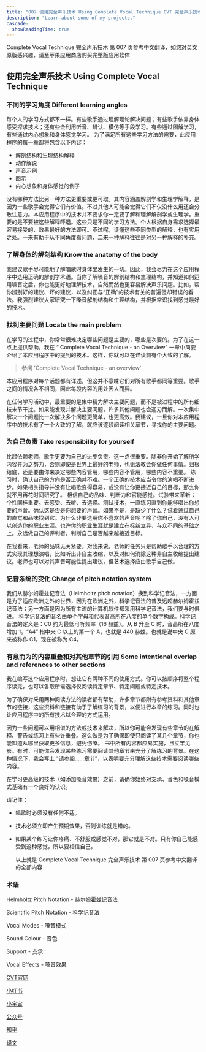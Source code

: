 ```yaml
---
title: "007 使用完全声乐技术 Using Complete Vocal Technique CVT 完全声乐技术中文翻译"
description: "Learn about some of my projects."
cascade:
  showReadingTime: true
---
```

Complete Vocal Technique 完全声乐技术 第 007 页参考中文翻译，如您对英文原版感兴趣，请至苹果应用商店购买完整版应用软体

## 使用完全声乐技术 Using Complete Vocal Technique

### 不同的学习角度 Different learning angles

每个人的学习方式都不一样。有些歌手通过理解理论解决问题；有些歌手依靠身体感受探求技术；还有些会利用听音、辨认、模仿等手段学习。有些通过图解学习，有些通过内心想象和身体感觉学习。
为了满足所有这些学习方法的需要，此应用程序的每一章都将包含以下内容：

- 解剖结构和生理结构解释
- 动作解说
- 声音示例
- 图示
- 内心想象和身体感觉的例子

没有哪种方法比另一种方法更重要或更可取。其内容涵盖解剖学和生理学解释，是因为一些歌手会觉得它们有价值。不过其他人可能会觉得它们不仅没什么用还会分散注意力。本应用程序中的技术并不要求你一定要了解和理解解剖学或生理学。重要的是不要被这些解释吓退。这些只是不同的学习方法。个人根据自身需求选择最容易接受的、效果最好的方法即可。不过呢，读懂这些不同类型的解释，也有实用之处。一来有助于从不同角度看问题，二来一种解释往往是对另一种解释的补充。

### 了解身体的解剖结构  Know the anatomy of the body

我建议歌手尽可能地了解唱歌时身体里发生的一切。因此，我会尽力在这个应用程序中选用正确的解剖学术语。当你了解嗓音的解剖结构和生理结构，并知道如何运用嗓音之后，你也能更好地理解技术，自然而然也更容易解决声乐问题。比如，帮你辨别好的建议、坏的建议，以及纠正与“正确”的技术有关的普遍但却错误的看法。我强烈建议大家研究一下嗓音解剖结构和生理结构，并根据常识找到感觉最好的技术。

### 找到主要问题 Locate the main problem

在学习的过程中，你常常很难决定哪些问题是主要的，哪些是次要的。为了在这一点上提供帮助，我在 “ Complete Vocal Technique - an Overview” 一章中简要介绍了本应用程序中的提到的技术。这样，你就可以在详读前有个大致的了解。

> 参阅 'Complete Vocal Technique - an overview'

本应用程序对每个话题都有详述，但这并不意味它们对所有歌手都同等重要。歌手之间的情况各不相同，因此每段内容的用处因人而异。

在任何学习活动中，最重要的是集中精力解决主要问题，而不是被过程中的所有细枝末节干扰。如果能发现并解决主要问题，许多其他问题也会迎刃而解。一次集中解决一个问题比一次解决多个问题更简单，也更高效。我建议，一旦你对本应用程序中的技术有了一个大致的了解，就应该逐段阅读相关章节，寻找你的主要问题。

### 为自己负责 Take responsibility for yourself

比起依赖老师，歌手更要为自己的进步负责。这一点很重要。除非你开始了解所学内容并为之努力，否则即使是世界上最好的老师，也无法教会你做任何事情。归根结底，还是要由你来决定哪些内容管用，哪些内容不管用，哪些内容不重要。
练习时，确认自己的方向是否正确并不难。一个正确的技术应当令你的演唱不断进步。如果相关指导并没有让唱歌变得容易，或没有让你更接近自己的目标，那么你就不用再花时间研究了。
相信自己的品味、判断力和官能感觉。试验带来革新；个性同样重要。去感受、去听、去选择。测试技术，一直练习直到你能够唱出你想要的声音。确认这是否是你想要的声音。如果不是，是缺少了什么？试着通过自己的直觉和品味找到它。为什么非要选用你不喜欢的声音呢？除了你自己，没有人可以创造你的职业生涯。也许你的职业生涯就是建立在标新立异、与众不同的基础之上。永远做自己的评判者，判断自己是否越来越接近目标。

在我看来，老师的品味无关紧要。对我来说，老师的任务只是帮助歌手以合理的方式实现其理想演唱，比如听出非自主收缩，以及对如何消除这种非自主收缩提出建议。老师也可以对其声音可能性提出建议，但艺术选择应由歌手自己做。

### 记音系统的变化 Change of pitch notation system

我们从赫尔姆霍兹记音法（Helmholtz pitch notation）换到科学记音法，一方面是为了适应欧洲之外的世界，因为在欧洲之外，科学记音法的普及远超赫尔姆霍兹记音法；另一方面是因为所有主流的计算机软件都采用科学记音法，我们要与时俱进。
科学记音法的音名由单个字母和代表音高所在八度的单个数字构成。科学记音法的定义是：C0 约为最低可听频率（16 赫兹）。从 B 升至 C 时，音高所在八度增加 1。“A4” 指中央 C 以上的第一个 A，也就是 440 赫兹。也就是说中央 C 原来被称作 C1，现在被称为 C4。

### 有意而为的内容重叠和对其他章节的引用 Some intentional overlap and references to other sections

我在编写这个应用程序时，想让它有两种不同的使用方式。你可以按顺序将整个程序读完，也可以各取所需选择仅阅读特定章节、特定问题或特定技术。

为了确保对采用两种阅读方法的读者都有帮助，许多章节都附有参考资料和其他章节的链接，这些资料和链接有助于了解练习的背景，以便进行本章的练习。同时也让应用程序中的所有技术以合理的方式运用。

因为一些问题可以用相似的方法或技术来解决，所以你可能会发现有些章节的在解释、警告或练习上有些许重叠。这么做是为了确保即使只阅读了某几个章节，你也能知道从哪里获取更多信息，避免伤嗓。
书中所有内容都应易实施，且立竿见影。有时，可能你会发现某些练习需要阅读其他章节来充分了解练习的背景。在这种情况下，我会写上 "请参阅......章节"，以表明要充分理解这些技术需要阅读哪些内容。

在学习更高级的技术（如添加嗓音效果）之前，请确你始终对支承、音色和嗓音模式基础有一个良好的认识。

请记住：
- 唱歌时必须没有任何不适。
- 技术必须立即产生预期效果，否则训练就是错的。
- 如果某个练习让你疼痛、不舒服或感觉不对，那它就是不对。只有你自己能感受到这种感觉，所以要相信自己。
  

  以上就是 Complete Vocal Technique 完全声乐技术 第 007 页参考中文翻译的全部内容

### 术语
Helmholtz Pitch Notation - 赫尔姆霍兹记音法

Scientific Pitch Notation - 科学记音法

Vocal Modes - 嗓音模式

Sound Colour - 音色

Support - 支承

Vocal Effects - 嗓音效果

[CVT官网](https://completevocalinstitute.com/complete-vocal-technique/)

[小红书](https://www.xiaohongshu.com/user/profile/627ff979000000002102aa68?xhsshare=CopyLink&appuid=627ff979000000002102aa68&apptime=1728791961)

[小宇宙](https://www.xiaoyuzhoufm.com/podcast/66be28dadb5e6d6bf99adc25)

[公众号](https://mp.weixin.qq.com/mp/appmsgalbum?action=getalbum&__biz=MzAxMjI3NzAxMg==&scene=1&album_id=3446246369961312256&count=3#wechat_redirect)



[知乎](https://www.zhihu.com/column/c_1825613276039491584)

[译文](https://euphia.github.io/zh-cn/posts/)
